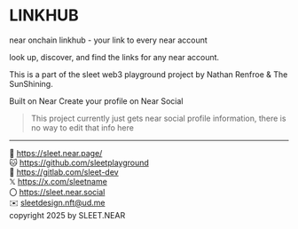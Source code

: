 # LINKHUB
near onchain linkhub - your link to every near account

look up, discover, and find the links for any near account.

This is a part of the sleet web3 playground project by Nathan Renfroe & The SunShining.

Built on Near
Create your profile on Near Social


> This project currently just gets near social profile information, there is no way to edit that info here


---



🔗 https://sleet.near.page/
<br/>
🐱 https://github.com/sleetplayground
<br/>
🦊 https://gitlab.com/sleet-dev
<br/>
𝕏 https://x.com/sleetname
<br/>
〇 https://sleet.near.social
<br/>
✉️ sleetdesign.nft@ud.me
<br/>
copyright 2025 by SLEET.NEAR